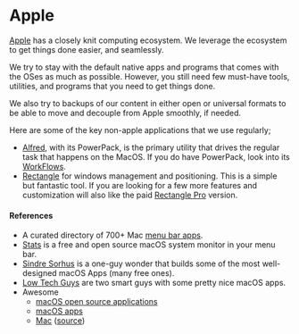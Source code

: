 # Apple

[Apple](https://www.apple.com) has a closely knit computing ecosystem. We leverage the ecosystem to get things done easier, and seamlessly.

We try to stay with the default native apps and programs that comes with the OSes as much as possible. However, you still need few must-have tools, utilities, and programs that you need to get things done.

We also try to backups of our content in either open or universal formats to be able to move and decouple from Apple smoothly, if needed.

Here are some of the key non-apple applications that we use regularly;

- [Alfred](https://www.alfredapp.com), with its PowerPack, is the primary utility that drives the regular task that happens on the MacOS. If you do have PowerPack, look into its [WorkFlows](https://www.alfredapp.com/workflows/).
- [Rectangle](https://rectangleapp.com) for windows management and positioning. This is a simple but fantastic tool. If you are looking for a few more features and customization will also like the paid [Rectangle Pro](https://rectangleapp.com/pro) version.

#### References

- A curated directory of 700+ Mac [menu bar apps](https://macmenubar.com).
- [Stats](https://github.com/exelban/stats) is a free and open source macOS system monitor in your menu bar.
- [Sindre Sorhus](https://sindresorhus.com) is a one-guy wonder that builds some of the most well-designed macOS Apps (many free ones).
- [Low Tech Guys](https://lowtechguys.com) are two smart guys with some pretty nice macOS apps.
- Awesome
	- [macOS open source applications](https://github.com/serhii-londar/open-source-mac-os-apps)
	- [macOS apps](https://github.com/learn-anything/macos-apps)
	- [Mac](https://wangchujiang.com/awesome-mac/) ([source](https://github.com/jaywcjlove/awesome-mac))
